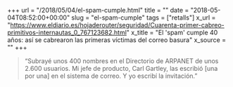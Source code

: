+++
url = "/2018/05/04/el-spam-cumple.html"
title = ""
date = "2018-05-04T08:52:00+00:00"
slug = "el-spam-cumple"
tags = ["retalls"]
x_url = "https://www.eldiario.es/hojaderouter/seguridad/Cuarenta-primer-cabreo-primitivos-internautas_0_767123682.html"
x_title = "El 'spam' cumple 40 años: así se cabrearon las primeras víctimas del correo basura"
x_source = ""
+++


> “Subrayé unos 400 nombres en el Directorio de ARPANET de unos 2.600 usuarios. Mi jefe de producto, Carl Gartley, las escribió [una por una] en el sistema de correo. Y yo escribí la invitación.”

